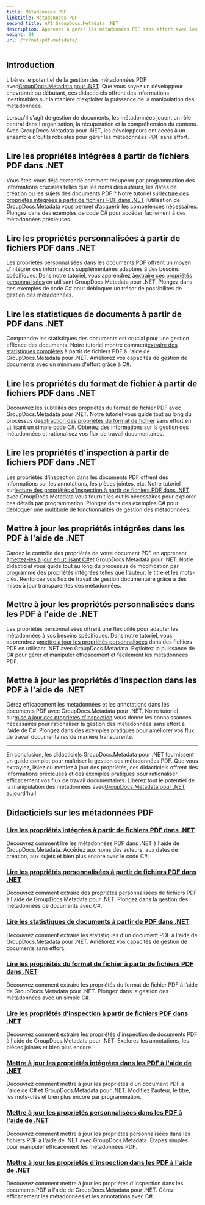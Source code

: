 ```yaml
---
title: Métadonnées PDF
linktitle: Métadonnées PDF
second_title: API GroupDocs.Metadata .NET
description: Apprenez à gérer les métadonnées PDF sans effort avec les didacticiels GroupDocs.Metadata pour .NET. Accédez aux propriétés intégrées et personnalisées avec du code C#.
weight: 24
url: /fr/net/pdf-metadata/
---
```

## Introduction

 Libérez le potentiel de la gestion des métadonnées PDF avec[GroupDocs.Metadata pour .NET](https://www.groupdocs.com/products/metadata/net). Que vous soyez un développeur chevronné ou débutant, ces didacticiels offrent des informations inestimables sur la manière d'exploiter la puissance de la manipulation des métadonnées.

Lorsqu'il s'agit de gestion de documents, les métadonnées jouent un rôle central dans l'organisation, la récupération et la compréhension du contenu. Avec GroupDocs.Metadata pour .NET, les développeurs ont accès à un ensemble d'outils robustes pour gérer les métadonnées PDF sans effort.

## Lire les propriétés intégrées à partir de fichiers PDF dans .NET

 Vous êtes-vous déjà demandé comment récupérer par programmation des informations cruciales telles que les noms des auteurs, les dates de création ou les sujets des documents PDF ? Notre tutoriel sur[lecture des propriétés intégrées à partir de fichiers PDF dans .NET](./read-built-in-properties-pdfs/) l’utilisation de GroupDocs.Metadata vous permet d’acquérir les compétences nécessaires. Plongez dans des exemples de code C# pour accéder facilement à des métadonnées précieuses.


## Lire les propriétés personnalisées à partir de fichiers PDF dans .NET

 Les propriétés personnalisées dans les documents PDF offrent un moyen d'intégrer des informations supplémentaires adaptées à des besoins spécifiques. Dans notre tutoriel, vous apprendrez à[extraire ces propriétés personnalisées](./read-custom-properties-pdfs/) en utilisant GroupDocs.Metadata pour .NET. Plongez dans des exemples de code C# pour débloquer un trésor de possibilités de gestion des métadonnées.


## Lire les statistiques de documents à partir de PDF dans .NET

 Comprendre les statistiques des documents est crucial pour une gestion efficace des documents. Notre tutoriel montre comment[extraire des statistiques complètes](./read-document-statistics-pdfs/) à partir de fichiers PDF à l'aide de GroupDocs.Metadata pour .NET. Améliorez vos capacités de gestion de documents avec un minimum d'effort grâce à C#.

## Lire les propriétés du format de fichier à partir de fichiers PDF dans .NET

Découvrez les subtilités des propriétés du format de fichier PDF avec GroupDocs.Metadata pour .NET. Notre tutoriel vous guide tout au long du processus de[extraction des propriétés du format de fichier](./read-file-format-properties-pdfs/) sans effort en utilisant un simple code C#. Obtenez des informations sur la gestion des métadonnées et rationalisez vos flux de travail documentaires.

## Lire les propriétés d'inspection à partir de fichiers PDF dans .NET

 Les propriétés d'inspection dans les documents PDF offrent des informations sur les annotations, les pièces jointes, etc. Notre tutoriel sur[lecture des propriétés d'inspection à partir de fichiers PDF dans .NET](./read-inspection-properties-pdfs/) avec GroupDocs.Metadata vous fournit les outils nécessaires pour explorer ces détails par programmation. Plongez dans des exemples C# pour débloquer une multitude de fonctionnalités de gestion des métadonnées.

## Mettre à jour les propriétés intégrées dans les PDF à l'aide de .NET

 Gardez le contrôle des propriétés de votre document PDF en apprenant à[mettez-les à jour en utilisant C#](./update-built-in-properties-pdfs/)et GroupDocs.Metadata pour .NET. Notre didacticiel vous guide tout au long du processus de modification par programme des propriétés intégrées telles que l'auteur, le titre et les mots-clés. Renforcez vos flux de travail de gestion documentaire grâce à des mises à jour transparentes des métadonnées.

## Mettre à jour les propriétés personnalisées dans les PDF à l'aide de .NET

 Les propriétés personnalisées offrent une flexibilité pour adapter les métadonnées à vos besoins spécifiques. Dans notre tutoriel, vous apprendrez à[mettre à jour les propriétés personnalisées](./update-custom-properties-pdfs/) dans des fichiers PDF en utilisant .NET avec GroupDocs.Metadata. Exploitez la puissance de C# pour gérer et manipuler efficacement et facilement les métadonnées PDF.

## Mettre à jour les propriétés d'inspection dans les PDF à l'aide de .NET

 Gérez efficacement les métadonnées et les annotations dans les documents PDF avec GroupDocs.Metadata pour .NET. Notre tutoriel sur[mise à jour des propriétés d'inspection](./update-inspection-properties-pdfs/) vous donne les connaissances nécessaires pour rationaliser la gestion des métadonnées sans effort à l’aide de C#. Plongez dans des exemples pratiques pour améliorer vos flux de travail documentaires de manière transparente.

----

En conclusion, les didacticiels GroupDocs.Metadata pour .NET fournissent un guide complet pour maîtriser la gestion des métadonnées PDF. Que vous extrayiez, lisiez ou mettiez à jour des propriétés, ces didacticiels offrent des informations précieuses et des exemples pratiques pour rationaliser efficacement vos flux de travail documentaires. Libérez tout le potentiel de la manipulation des métadonnées avec[GroupDocs.Metadata pour .NET](https://www.groupdocs.com/products/metadata/net) aujourd'hui!
## Didacticiels sur les métadonnées PDF
### [Lire les propriétés intégrées à partir de fichiers PDF dans .NET](./read-built-in-properties-pdfs/)
Découvrez comment lire les métadonnées PDF dans .NET à l'aide de GroupDocs.Metadata. Accédez aux noms des auteurs, aux dates de création, aux sujets et bien plus encore avec le code C#.
### [Lire les propriétés personnalisées à partir de fichiers PDF dans .NET](./read-custom-properties-pdfs/)
Découvrez comment extraire des propriétés personnalisées de fichiers PDF à l'aide de GroupDocs.Metadata pour .NET. Plongez dans la gestion des métadonnées de documents avec C#.
### [Lire les statistiques de documents à partir de PDF dans .NET](./read-document-statistics-pdfs/)
Découvrez comment extraire les statistiques d'un document PDF à l'aide de GroupDocs.Metadata pour .NET. Améliorez vos capacités de gestion de documents sans effort.
### [Lire les propriétés du format de fichier à partir de fichiers PDF dans .NET](./read-file-format-properties-pdfs/)
Découvrez comment extraire les propriétés du format de fichier PDF à l’aide de GroupDocs.Metadata pour .NET. Plongez dans la gestion des métadonnées avec un simple C#.
### [Lire les propriétés d'inspection à partir de fichiers PDF dans .NET](./read-inspection-properties-pdfs/)
Découvrez comment extraire les propriétés d'inspection de documents PDF à l'aide de GroupDocs.Metadata pour .NET. Explorez les annotations, les pièces jointes et bien plus encore.
### [Mettre à jour les propriétés intégrées dans les PDF à l'aide de .NET](./update-built-in-properties-pdfs/)
Découvrez comment mettre à jour les propriétés d'un document PDF à l'aide de C# et GroupDocs.Metadata pour .NET. Modifiez l'auteur, le titre, les mots-clés et bien plus encore par programmation.
### [Mettre à jour les propriétés personnalisées dans les PDF à l'aide de .NET](./update-custom-properties-pdfs/)
Découvrez comment mettre à jour les propriétés personnalisées dans les fichiers PDF à l'aide de .NET avec GroupDocs.Metadata. Étapes simples pour manipuler efficacement les métadonnées PDF.
### [Mettre à jour les propriétés d'inspection dans les PDF à l'aide de .NET](./update-inspection-properties-pdfs/)
Découvrez comment mettre à jour les propriétés d'inspection dans les documents PDF à l'aide de GroupDocs.Metadata pour .NET. Gérez efficacement les métadonnées et les annotations avec C#.